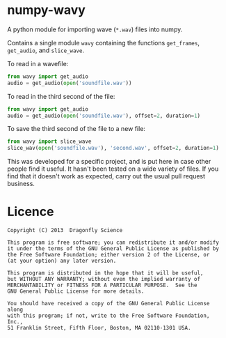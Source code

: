 numpy-wavy
==========

A python module for importing wave (`*.wav`) files into numpy. 

Contains a single module `wavy` containing the functions `get_frames`, `get_audio`, and `slice_wave`.

To read in a wavefile:

```py
from wavy import get_audio
audio = get_audio(open('soundfile.wav'))
```

To read in the third second of the file:
```py
from wavy import get_audio
audio = get_audio(open('soundfile.wav'), offset=2, duration=1)
```

To save the third second of the file to a new file:
```py
from wavy import slice_wave
slice_wav(open('soundfile.wav'), 'second.wav', offset=2, duration=1)
```

This was developed for a specific project, and is put here in
case other people find it useful. It hasn't been tested on a wide variety
of files. If you find that it doesn't work as expected, carry
out the usual pull request business.


Licence
=======

    Copyright (C) 2013  Dragonfly Science

    This program is free software; you can redistribute it and/or modify
    it under the terms of the GNU General Public License as published by
    the Free Software Foundation; either version 2 of the License, or
    (at your option) any later version.

    This program is distributed in the hope that it will be useful,
    but WITHOUT ANY WARRANTY; without even the implied warranty of
    MERCHANTABILITY or FITNESS FOR A PARTICULAR PURPOSE.  See the
    GNU General Public License for more details.

    You should have received a copy of the GNU General Public License along
    with this program; if not, write to the Free Software Foundation, Inc.,
    51 Franklin Street, Fifth Floor, Boston, MA 02110-1301 USA.
